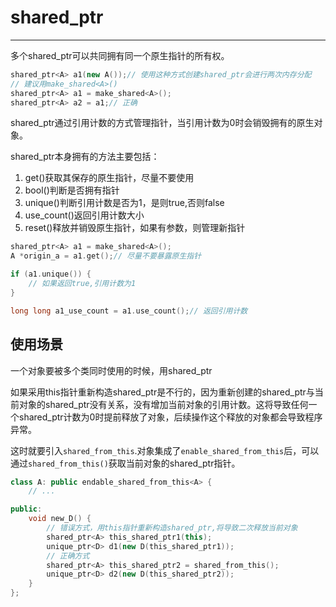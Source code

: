 # shared_ptr

---

多个shared_ptr可以共同拥有同一个原生指针的所有权。

```cpp
shared_ptr<A> a1(new A());// 使用这种方式创建shared_ptr会进行两次内存分配
// 建议用make_shared<A>()
shared_ptr<A> a1 = make_shared<A>();
shared_ptr<A> a2 = a1;// 正确
```

shared_ptr通过引用计数的方式管理指针，当引用计数为0时会销毁拥有的原生对象。

shared_ptr本身拥有的方法主要包括：

1. get()获取其保存的原生指针，尽量不要使用
2. bool()判断是否拥有指针
3. unique()判断引用计数是否为1，是则true,否则false
4. use_count()返回引用计数大小
5. reset()释放并销毁原生指针，如果有参数，则管理新指针

```cpp
shared_ptr<A> a1 = make_shared<A>();
A *origin_a = a1.get();// 尽量不要暴露原生指针

if (a1.unique()) {
    // 如果返回true,引用计数为1
}

long long a1_use_count = a1.use_count();// 返回引用计数
```

## 使用场景

一个对象要被多个类同时使用的时候，用shared_ptr

如果采用this指针重新构造shared_ptr是不行的，因为重新创建的shared_ptr与当前对象的shared_ptr没有关系，没有增加当前对象的引用计数。这将导致任何一个shared_ptr计数为0时提前释放了对象，后续操作这个释放的对象都会导致程序异常。

这时就要引入`shared_from_this`.对象集成了`enable_shared_from_this`后，可以通过`shared_from_this()`获取当前对象的shared_ptr指针。

```cpp
class A: public endable_shared_from_this<A> {
    // ...

public:
    void new_D() {
        // 错误方式，用this指针重新构造shared_ptr,将导致二次释放当前对象
        shared_ptr<A> this_shared_ptr1(this);
        unique_ptr<D> d1(new D(this_shared_ptr1));
        // 正确方式
        shared_ptr<A> this_shared_ptr2 = shared_from_this();
        unique_ptr<D> d2(new D(this_shared_ptr2));
    }
};
```